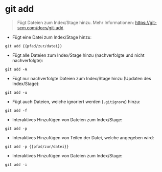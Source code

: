 # git add

> Fügt Dateien zum Index/Stage hinzu.
> Mehr Informationen: <https://git-scm.com/docs/git-add>.

- Fügt eine Datei zum Index/Stage hinzu:

`git add {{pfad/zur/datei}}`

- Fügt alle Dateien zum Index/Stage hinzu (nachverfolgte und nicht nachverfolgte):

`git add -A`

- Fügt nur nachverfolgte Dateien zum Index/Stage hinzu (Updaten des Index/Stage):

`git add -u`

- Fügt auch Dateien, welche ignoriert werden (`.gitignore`) hinzu:

`git add -f`

- Interaktives Hinzufügen von Dateien zum Index/Stage:

`git add -p`

- Interaktives Hinzufügen von Teilen der Datei, welche angegeben wird:

`git add -p {{pfad/zur/datei}}`

- Interaktives Hinzufügen von Dateien zum Index/Stage:

`git add -i`

